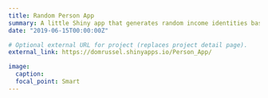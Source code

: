 ```yaml
---
title: Random Person App
summary: A little Shiny app that generates random income identities based on global income data. Inspired by the Rawlsian notion of the veil of ignorance.
date: "2019-06-15T00:00:00Z"

# Optional external URL for project (replaces project detail page).
external_link: https://domrussel.shinyapps.io/Person_App/

image:
  caption:
  focal_point: Smart
---
```

